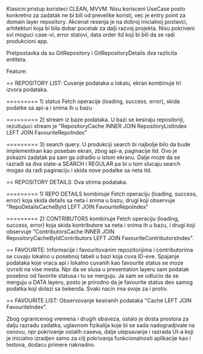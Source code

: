 Klasicni pristup koristeci CLEAN, MVVM. Nisu korisceni UseCase posto konkretno za zadatak ne bi bili od prevelike koristi, 
vec je entry point za domain layer repository. Akcenat resenja je na dobroj inicialnoj postavci, arhitekturi koja bi bila dobar 
pocetak za dalji razvoj projekta. Nisu pokriveni svi moguci case-vi, error statovi, data order itd koji bi bili da se radi produkcioni app.

Pretpostavka da su GitRepository i GitRepositoryDetails dva razlicita entiteta.

Feature:

== REPOSITORY LIST: Cuvanje podataka u lokalu, ekran kombinuje tri izvora podataka.

========= 1) status Fetch operacije (loading, success, error), skida podatke sa api-a i snima ih u bazu

========= 2) stream iz baze podataka. U bazi se kesiraju repositoriji, rezultujuci stream je "RepositoryCache INNER JOIN RepositoryListIndex LEFT JOIN FavouriteRepoIndex"

========= 3) search query. U produkciji search bi najbolje bilo da bude implementiran kao poseban ekran, zbog api-a, paginacije itd. Ovo je pokazni zadatak pa sam ga odradio u istom ekranu. Dalje moze da se razradi sa dva state-a SEARCH i REGULAR pa bi u tom slucaju search mogao da radi paginaciju i skida nove podatke sa neta itd.

== REPOSITORY DETAILS: Dva strima podataka.

========= 1) REPO DETAILS kombinuje Fetch operaciju (loading, success, error) koja skida details sa neta i snima u bazu, drugi koji observuje "RepoDetailsCacheById LEFT JOIN FavouriteRepoIndex"

========= 2) CONTRIBUTORS kombinuje Fetch operaciju (loading, success, error) koja skida kontributore sa neta i snima ih u bazu, i drugi koji observuje "ContributorsCache INNER JOIN RepositoryCacheByIdContributors LEFT JOIN FavouriteContributorsIndex".

== FAVOURITE: Informacije i favouritovanim repozitorijima i contributorima se cuvaju lokalno u posebnoj tabeli u bazi koja cuva ID-eve. Spajanje podataka koje vraca api i lokalno cuvanih kao favourite status se moze izvrsiti na vise mesta. Npr da se slusa u presentation layeru sam podatak posebno od favorite statusa i tu se merguju. Ja sam se odlucio da se merguju u DATA layeru, posto je prirodno da je 
favourite status deo samog podatka koji dolazi sa bekenda. Svaki nacin ima svoje za i protiv. 

== FAVOURITE LIST: Observovanje kesiranih podataka "Cache LEFT JOIN FavouriteIndex".

Zbog ogranicenog vremena i drugih obaveza, ostalo je dosta prostora za dalju razradu zadatka, 
uglavnom fizikalija koje bi se sada nadogradjivale na osnovu, npr pokrivanje ostalih caseva, 
dalje ulepsavanje i razrada UI-a koji je inicialno izradjen samo za cilj pokrivanja funkcionalnosti aplikacije
kao i testova, dodacu primere naknadno.


